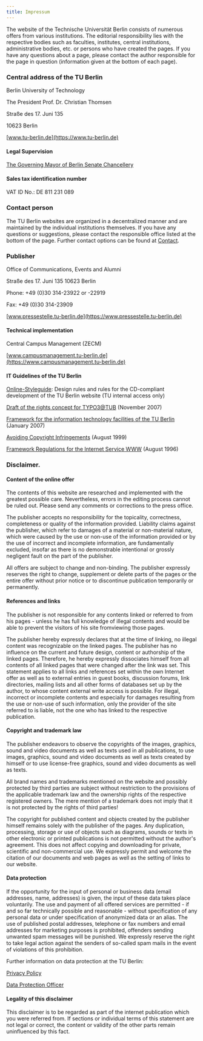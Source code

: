 ```yaml
---
title: Impressum
---
```

The website of the Technische Universität Berlin consists of numerous offers from various institutions. The editorial responsibility lies with the respective bodies such as faculties, institutes, central institutions, administrative bodies, etc. or persons who have created the pages. If you have any questions about a page, please contact the author responsible for the page in question (information given at the bottom of each page).

### Central address of the TU Berlin

Berlin University of Technology

The President Prof. Dr. Christian Thomsen

Straße des 17. Juni 135

10623 Berlin

[www.tu-berlin.de](https://www.tu-berlin.de)

#### Legal Supervision

[The Governing Mayor of Berlin
Senate Chancellery](https://www.berlin.de/rbmskzl/)

#### Sales tax identification number

VAT ID No.: DE 811 231 089

### Contact person

The TU Berlin websites are organized in a decentralized manner and are maintained by the individual institutions themselves. If you have any questions or suggestions, please contact the responsible office listed at the bottom of the page. Further contact options can be found at [Contact](https://www.tu.berlin/footer/kontakt/).

### Publisher

Office of Communications, Events and Alumni

Straße des 17. Juni 135
10623 Berlin

Phone: +49 (0)30 314-23922 or -22919

Fax: +49 (0)30 314-23909

[www.pressestelle.tu-berlin.de](https://www.pressestelle.tu-berlin.de)

#### Technical implementation

Central Campus Management (ZECM)

[www.campusmanagement.tu-berlin.de](https://www.campusmanagement.tu-berlin.de)

#### IT Guidelines of the TU Berlin

[Online-Styleguide](https://www.pressestelle.tu-berlin.de/styleguide/): Design rules and rules for the CD-compliant development of the TU Berlin website (TU internal access only)

[Draft of the rights concept for TYPO3@TUB](https://www.vsp.tu-berlin.de/fileadmin/fg38/dokumentation/pdf/071101_rechtekonzept.pdf) (November 2007)

[Framework for the information technology facilities of the TU Berlin](https://www.vsp.tu-berlin.de/fileadmin/a40000000/tubIT/ordnungen/rahmenordnung-it.pdf) (January 2007)

[Avoiding Copyright Infringements](https://www.vsp.tu-berlin.de/fileadmin/a40000000/tubIT/ordnungen/ie1-99-08-03.html) (August 1999)

[Framework Regulations for the Internet Service WWW](https://www.vsp.tu-berlin.de/fileadmin/a40000000/tubIT/ordnungen/www-richtlinien.html) (August 1996)

### Disclaimer.

#### Content of the online offer

The contents of this website are researched and implemented with the greatest possible care. Nevertheless, errors in the editing process cannot be ruled out. Please send any comments or corrections to the press office.

The publisher accepts no responsibility for the topicality, correctness, completeness or quality of the information provided. Liability claims against the publisher, which refer to damages of a material or non-material nature, which were caused by the use or non-use of the information provided or by the use of incorrect and incomplete information, are fundamentally excluded, insofar as there is no demonstrable intentional or grossly negligent fault on the part of the publisher.

All offers are subject to change and non-binding. The publisher expressly reserves the right to change, supplement or delete parts of the pages or the entire offer without prior notice or to discontinue publication temporarily or permanently.

#### References and links

The publisher is not responsible for any contents linked or referred to from his pages - unless he has full knowledge of illegal contents and would be able to prevent the visitors of his site fromviewing those pages.

The publisher hereby expressly declares that at the time of linking, no illegal content was recognizable on the linked pages. The publisher has no influence on the current and future design, content or authorship of the linked pages. Therefore, he hereby expressly dissociates himself from all contents of all linked pages that were changed after the link was set. This statement applies to all links and references set within the own Internet offer as well as to external entries in guest books, discussion forums, link directories, mailing lists and all other forms of databases set up by the author, to whose content external write access is possible. For illegal, incorrect or incomplete contents and especially for damages resulting from the use or non-use of such information, only the provider of the site referred to is liable, not the one who has linked to the respective publication.

#### Copyright and trademark law

The publisher endeavors to observe the copyrights of the images, graphics, sound and video documents as well as texts used in all publications, to use images, graphics, sound and video documents as well as texts created by himself or to use license-free graphics, sound and video documents as well as texts.

All brand names and trademarks mentioned on the website and possibly protected by third parties are subject without restriction to the provisions of the applicable trademark law and the ownership rights of the respective registered owners. The mere mention of a trademark does not imply that it is not protected by the rights of third parties!

The copyright for published content and objects created by the publisher himself remains solely with the publisher of the pages. Any duplication, processing, storage or use of objects such as diagrams, sounds or texts in other electronic or printed publications is not permitted without the author's agreement. This does not affect copying and downloading for private, scientific and non-commercial use. We expressly permit and welcome the citation of our documents and web pages as well as the setting of links to our website.

#### Data protection

If the opportunity for the input of personal or business data (email addresses, name, addresses) is given, the input of these data takes place voluntarily. The use and payment of all offered services are permitted - if and so far technically possible and reasonable - without specification of any personal data or under specification of anonymized data or an alias. The use of published postal addresses, telephone or fax numbers and email addresses for marketing purposes is prohibited, offenders sending unwanted spam messages will be punished. We expressly reserve the right to take legal action against the senders of so-called spam mails in the event of violations of this prohibition.

Further information on data protection at the TU Berlin:

[Privacy Policy](https://www.tu-berlin.de/allgemeine_seiten/datenschutz/)

[Data Protection Officer](https://www.tu-berlin.de/?id=18825)

#### Legality of this disclaimer

This disclaimer is to be regarded as part of the internet publication which you were referred from. If sections or individual terms of this statement are not legal or correct, the content or validity of the other parts remain uninfluenced by this fact.


